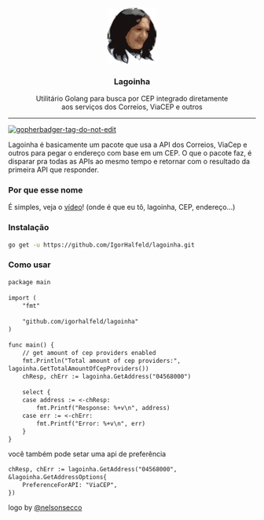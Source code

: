 <p align="center">
  <img src="assets/logo.png" width="100px" />
  <h3 align="center">
    Lagoinha
  </h3>
  <p align="center">
    Utilitário Golang para busca por CEP integrado diretamente <br /> aos serviços dos Correios, ViaCEP e outros
  </p>
</p>

--- 
<a href='https://github.com/jpoles1/gopherbadger' target='_blank'>![gopherbadger-tag-do-not-edit](https://img.shields.io/badge/Go%20Coverage-16%25-brightgreen.svg?longCache=true&style=flat)</a>

Lagoinha é basicamente um pacote que usa a API dos Correios, ViaCep e outros para pegar o endereço com base em um CEP. O que o pacote faz, é disparar pra todas as APIs ao mesmo tempo e retornar com o resultado da primeira API que responder.

### Por que esse nome

É simples, veja o [vídeo](https://www.youtube.com/watch?v=C1Sd_RWF5ks)!
(onde é que eu tô, lagoinha, CEP, endereço...)

### Instalação

```sh
go get -u https://github.com/IgorHalfeld/lagoinha.git
```

### Como usar

```golang
package main

import (
	"fmt"

	"github.com/igorhalfeld/lagoinha"
)

func main() {
	// get amount of cep providers enabled
	fmt.Println("Total amount of cep providers:", lagoinha.GetTotalAmountOfCepProviders())
	chResp, chErr := lagoinha.GetAddress("04568000")

	select {
	case address := <-chResp:
		fmt.Printf("Response: %+v\n", address)
	case err := <-chErr:
		fmt.Printf("Error: %+v\n", err)
	}
}
```

você também pode setar uma api de preferência

```golang
chResp, chErr := lagoinha.GetAddress("04568000", &lagoinha.GetAddressOptions{
	PreferenceForAPI: "ViaCEP",
})
```

logo by [@nelsonsecco](https://twitter.com/nelsonsecco)
